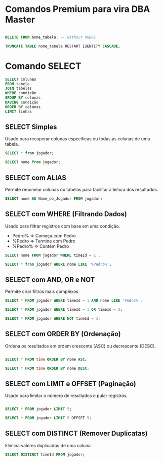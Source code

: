 # Comandos Premium para vira DBA Master

```sql

DELETE FROM nome_tabela; -- without WHERE

TRUNCATE TABLE nome_tabela RESTART IDENTITY CASCADE;

```


# Comando SELECT

```sql
SELECT colunas
FROM tabela
JOIN tabelas
WHERE condição
GROUP BY colunas
HAVING condição
ORDER BY colunas
LIMIT linhas
```

## SELECT Simples
Usado para recuperar colunas específicas ou todas as colunas de uma tabela.

```sql
SELECT * from jogador;

SELECT nome from jogador;
```

## SELECT com ALIAS
Permite renomear colunas ou tabelas para facilitar a leitura dos resultados.

```sql
SELECT nome AS Nome_do_Jogador FROM jogador;
```

## SELECT com WHERE (Filtrando Dados)
Usado para filtrar registros com base em uma condição.

- Pedro% => Começa com Pedro
- %Pedro => Termina com Pedro
- %Pedro% => Contém Pedro

```sql
SELECT nome FROM jogador WHERE timeId = 1 ;

SELECT * from jogador WHERE nome LIKE '%Pedro%';
```

## SELECT com AND, OR e NOT
Permite criar filtros mais complexos.

```sql
SELECT * FROM jogador WHERE timeId = 1 AND nome LIKE 'Pedro%';

SELECT * FROM jogador WHERE timeId = 1 OR timeId = 2;

SELECT * FROM jogador WHERE NOT timeId = 3;
```

## SELECT com ORDER BY (Ordenação)
Ordena os resultados em ordem crescente (ASC) ou decrescente (DESC).
```sql

SELECT * FROM time ORDER BY nome ASC;

SELECT * FROM time ORDER BY nome DESC;

```

## SELECT com LIMIT e OFFSET (Paginação)
Usado para limitar o número de resultados e pular registros.
```sql

SELECT * FROM jogador LIMIT 5;

SELECT * FROM jogador LIMIT 5 OFFSET 5;

```

## SELECT com DISTINCT (Remover Duplicatas)
Elimina valores duplicados de uma coluna.

```sql
SELECT DISTINCT timeId FROM jogador;
```
